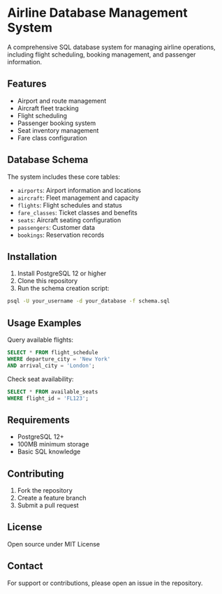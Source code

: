 # Airline Database Management System

A comprehensive SQL database system for managing airline operations, including flight scheduling, booking management, and passenger information.

## Features

- Airport and route management
- Aircraft fleet tracking
- Flight scheduling
- Passenger booking system
- Seat inventory management
- Fare class configuration

## Database Schema

The system includes these core tables:
- `airports`: Airport information and locations
- `aircraft`: Fleet management and capacity
- `flights`: Flight schedules and status
- `fare_classes`: Ticket classes and benefits
- `seats`: Aircraft seating configuration
- `passengers`: Customer data
- `bookings`: Reservation records

## Installation

1. Install PostgreSQL 12 or higher
2. Clone this repository
3. Run the schema creation script:
```bash
psql -U your_username -d your_database -f schema.sql
```

## Usage Examples

Query available flights:
```sql
SELECT * FROM flight_schedule 
WHERE departure_city = 'New York' 
AND arrival_city = 'London';
```

Check seat availability:
```sql
SELECT * FROM available_seats 
WHERE flight_id = 'FL123';
```

## Requirements

- PostgreSQL 12+
- 100MB minimum storage
- Basic SQL knowledge

## Contributing

1. Fork the repository
2. Create a feature branch
3. Submit a pull request

## License

Open source under MIT License

## Contact

For support or contributions, please open an issue in the repository.
